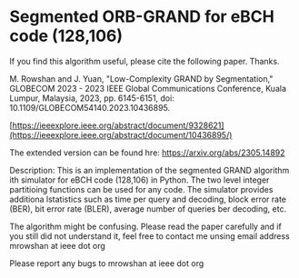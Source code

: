 # Segmented ORB-GRAND for eBCH code (128,106)
If you find this algorithm useful, please cite the following paper. Thanks.

M. Rowshan and J. Yuan, "Low-Complexity GRAND by Segmentation," GLOBECOM 2023 - 2023 IEEE Global Communications Conference, Kuala Lumpur, Malaysia, 2023, pp. 6145-6151, doi: 10.1109/GLOBECOM54140.2023.10436895.

[https://ieeexplore.ieee.org/abstract/document/9328621](https://ieeexplore.ieee.org/abstract/document/10436895/)

The extended version can be found hre: https://arxiv.org/abs/2305.14892

Description: 
This is an implementation of the segmented GRAND algorithm ith simulator for eBCH code (128,106) in Python. The two level integer partitioing functions can be used for any code. 
The simulator provides additiona lstatistics such as time per query and decoding, block error rate (BER), bit error rate (BLER), average number of queries ber decoding, etc.

The algorithm might be confusing. Please read the paper carefully and if you still did not understand it, feel free to contact me unsing email address mrowshan at ieee dot org

Please report any bugs to mrowshan at ieee dot org
